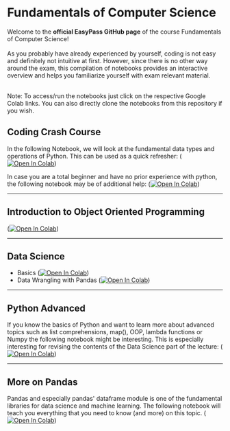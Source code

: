 # Fundamentals of Computer Science

Welcome to the **official EasyPass GitHub page** of the course Fundamentals of Computer Science! <br><br>
As you probably have already experienced by yourself, coding is not easy and definitely not intuitive at first. However, since there is no other way around the exam, this compilation of notebooks provides an interactive overview and helps you familiarize yourself with exam relevant material.<br><br>



Note: To access/run the notebooks just click on the respective Google Colab links. You can also directly clone the notebooks from this repository if you wish.

## Coding Crash Course
In the following Notebook, we will look at the fundamental data types and operations of Python. This can be used as a quick refresher:
([![Open In Colab](https://colab.research.google.com/assets/colab-badge.svg)](https://colab.research.google.com/github/WahlerP/csfundamentals-hsg/blob/master/Coding_Crashcourse.ipynb))


In case you are a total beginner and have no prior experience with python, the following notebook may be of additional help:
([![Open In Colab](https://colab.research.google.com/assets/colab-badge.svg)](https://colab.research.google.com/github/WahlerP/csfundamentals-hsg/blob/master/code00_Python_Introduction.ipynb))

---
## Introduction to Object Oriented Programming

([![Open In Colab](https://colab.research.google.com/assets/colab-badge.svg)](https://colab.research.google.com/github/WahlerP/csfundamentals-hsg/blob/master/OOP.ipynb))

---
## Data Science

- Basics ([![Open In Colab](https://colab.research.google.com/assets/colab-badge.svg)](https://colab.research.google.com/github/WahlerP/csfundamentals-hsg/blob/master/Data_Science.ipynb))
- Data Wrangling with Pandas ([![Open In Colab](https://colab.research.google.com/assets/colab-badge.svg)](https://colab.research.google.com/github/WahlerP/csfundamentals-hsg/blob/master/Data_Wrangling_with_Pandas.ipynb))

---

## Python Advanced
If you know the basics of Python and want to learn more about advanced topics such as list comprehensions, map(), OOP, lambda functions or Numpy the following notebook might be interesting. This is especially interesting for revising the contents of the Data Science part of the lecture:
([![Open In Colab](https://colab.research.google.com/assets/colab-badge.svg)](https://colab.research.google.com/github/WahlerP/csfundamentals-hsg/blob/master/code02_Python_4_DS.ipynb))

---

## More on Pandas

Pandas and especially pandas' dataframe module is one of the fundamental libraries for data science and machine learning. The following notebook will teach you everything that you need to know (and more) on this topic.
([![Open In Colab](https://colab.research.google.com/assets/colab-badge.svg)](https://colab.research.google.com/github/WahlerP/csfundamentals-hsg/blob/master/code03_Series_and_DataFrame.ipynb))




